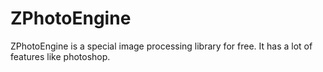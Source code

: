 # ZPhotoEngine
ZPhotoEngine is a special image processing library for free. It has a lot of features like photoshop.
